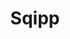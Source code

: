 ---
title: "Sqipp"
layout: "project"
accent_color: "#B3291A"
categories: "ui graphics"
description: "A mobile app designed to allow a quick ordering experience for pickup"
items:
- image: "sqipp-thumb.png"
  caption: ""
- image: "sqipp-logos.png"
  caption: "Different logo considerations. Quality ranging from 'acceptable' to 'just awful'"
- image: "sqipp-1.png"
  caption: "Log in screen for native iOS app."
- image: "sqipp-2.jpg"
  caption: " At this point in time, iPhones had not expanded past the 640x960 screen size. Arranging and consolidating as much information and features while retaining a readable and useful view proved to be quite a challenge."
- image: "sqipp-3.png"
  caption: "View more information about a restaurant by selecting the hamburger menu to the right of the name. View restaurant hours or get directions. Additionally, you can add to favorites or call the restaurant."
- image: "sqipp-4.jpg"
  caption: "View of the full menu. The bottom bar found on most screens allows for quick access to account settings, current order and total, and your favorites list."
- image: "sqipp-5.jpg"
  caption: "Choose additional options and view pricing for extras."
- image: "sqipp-6.jpg"
  caption: "Account page. Update your account name and email, modify payment methods, and view previous orders."
- image: "sqipp-ipad.png"
  caption: "I also designed an iPad app for vendors to use. Here they would receive orders from the Sqipp iPhone app and process them accordingly."
---